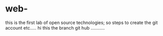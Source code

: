 # web-
this is the first lab of open source technologies;
so steps to create the git account
etc.....
hi this the branch git hub
...........
